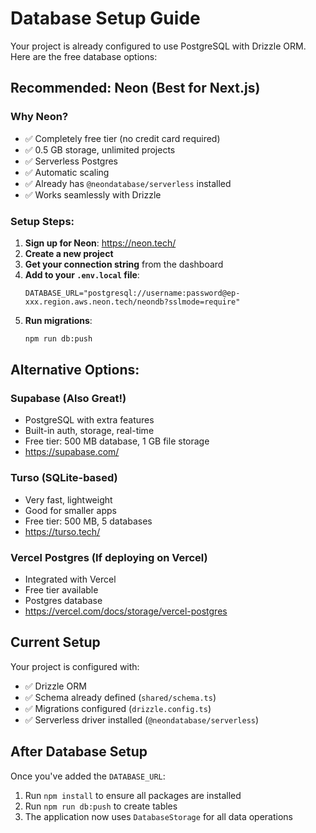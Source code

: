 # Database Setup Guide

Your project is already configured to use PostgreSQL with Drizzle ORM. Here are the free database options:

## Recommended: **Neon** (Best for Next.js)

### Why Neon?
- ✅ Completely free tier (no credit card required)
- ✅ 0.5 GB storage, unlimited projects
- ✅ Serverless Postgres
- ✅ Automatic scaling
- ✅ Already has `@neondatabase/serverless` installed
- ✅ Works seamlessly with Drizzle

### Setup Steps:

1. **Sign up for Neon**: https://neon.tech/
2. **Create a new project**
3. **Get your connection string** from the dashboard
4. **Add to your `.env.local` file**:
   ```
   DATABASE_URL="postgresql://username:password@ep-xxx.region.aws.neon.tech/neondb?sslmode=require"
   ```
5. **Run migrations**:
   ```bash
   npm run db:push
   ```

## Alternative Options:

### Supabase (Also Great!)
- PostgreSQL with extra features
- Built-in auth, storage, real-time
- Free tier: 500 MB database, 1 GB file storage
- https://supabase.com/

### Turso (SQLite-based)
- Very fast, lightweight
- Good for smaller apps
- Free tier: 500 MB, 5 databases
- https://turso.tech/

### Vercel Postgres (If deploying on Vercel)
- Integrated with Vercel
- Free tier available
- Postgres database
- https://vercel.com/docs/storage/vercel-postgres

## Current Setup

Your project is configured with:
- ✅ Drizzle ORM
- ✅ Schema already defined (`shared/schema.ts`)
- ✅ Migrations configured (`drizzle.config.ts`)
- ✅ Serverless driver installed (`@neondatabase/serverless`)

## After Database Setup

Once you've added the `DATABASE_URL`:
1. Run `npm install` to ensure all packages are installed
2. Run `npm run db:push` to create tables
3. The application now uses `DatabaseStorage` for all data operations

